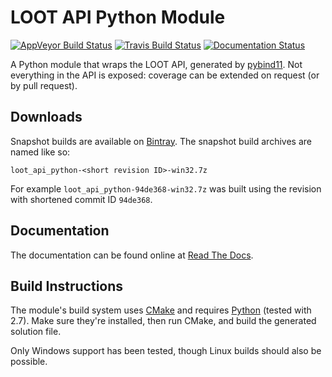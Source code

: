 LOOT API Python Module
=======================

[![AppVeyor Build Status](https://ci.appveyor.com/api/projects/status/github/loot/loot-api-python?branch=master&svg=true)](https://ci.appveyor.com/project/WrinklyNinja/loot-api-python)
[![Travis Build Status](https://travis-ci.org/loot/loot-api-python.svg?branch=master)](https://travis-ci.org/loot/loot-api-python)
[![Documentation Status](https://readthedocs.org/projects/loot-api-python/badge/)](http://loot-api-python.readthedocs.io/)

A Python module that wraps the LOOT API, generated by [pybind11](https://github.com/pybind/pybind11). Not everything in the API is exposed: coverage can be extended on request (or by pull request).

## Downloads

Snapshot builds are available on [Bintray](https://bintray.com/wrinklyninja/loot/loot-api-python). The snapshot build archives are named like so:

```
loot_api_python-<short revision ID>-win32.7z
```

For example `loot_api_python-94de368-win32.7z` was built using the revision with shortened commit ID `94de368`.

## Documentation

The documentation can be found online at [Read The Docs](http://loot-api-python.readthedocs.org/).

## Build Instructions

The module's build system uses [CMake](https://cmake.org/) and requires [Python](https://www.python.org) (tested with 2.7). Make sure they're installed, then run CMake, and build the generated solution file.

Only Windows support has been tested, though Linux builds should also be possible.
